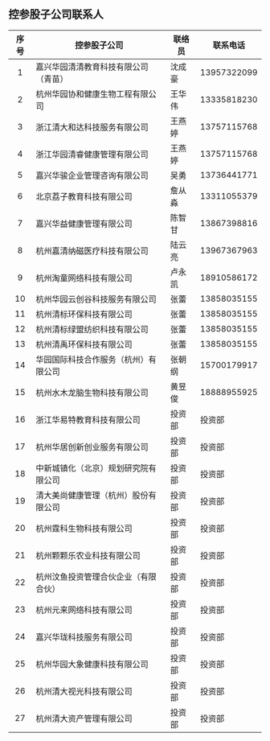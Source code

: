 ## 控参股子公司联系人

|序号|控参股子公司|联络员|联系电话
|:--:|----|----|----|
|1|嘉兴华园清清教育科技有限公司（青苗）|沈成豪|13957322099
|2|杭州华园协和健康生物工程有限公司|王华伟|13335818230
|3|浙江清大和达科技服务有限公司|王燕婷|13757115768|
|4|浙江华园清睿健康管理有限公司|王燕婷|13757115768|
|5|嘉兴华骏企业管理咨询有限公司|吴勇|13736441771|
|6|北京荔子教育科技有限公司|詹从淼|13311055379|
|7|嘉兴华益健康管理有限公司|陈智甘|13867398816|
|8|杭州嘉清纳磁医疗科技有限公司|陆云亮|13967367963|
|9|杭州淘童网络科技有限公司|卢永凯|18910586172|
|10|杭州华园云创谷科技服务有限公司|张蕾|13858035155|
|11|杭州清标环保科技有限公司|张蕾|13858035155|
|12|杭州清标绿盟纺织科技有限公司|张蕾|13858035155|
|13|杭州清禹环保科技有限公司|张蕾|13858035155|
|14|华园国际科技合作服务（杭州）有限公司|张朝纲|15700179917|
|15|杭州水木龙脑生物科技有限公司|黄昱俊|18888955925|
|16|浙江华易特教育科技有限公司|投资部|投资部|
|17|杭州华居创新创业服务有限公司|投资部|投资部|
|18|中新城镇化（北京）规划研究院有限公司|投资部|投资部|
|19|清大美尚健康管理（杭州）股份有限公司|投资部|投资部|
|20|杭州霆科生物科技有限公司|投资部|投资部|
|21|杭州颗颗乐农业科技有限公司|投资部|投资部|
|22|杭州汶鱼投资管理合伙企业（有限合伙）|投资部|投资部|
|23|杭州元来网络科技有限公司|投资部|投资部|
|24|嘉兴华珑科技服务有限公司|投资部|投资部|
|25|杭州华园大象健康科技有限公司|投资部|投资部|
|26|杭州清大视光科技有限公司|投资部|投资部|
|27|杭州清大资产管理有限公司|投资部|投资部|
